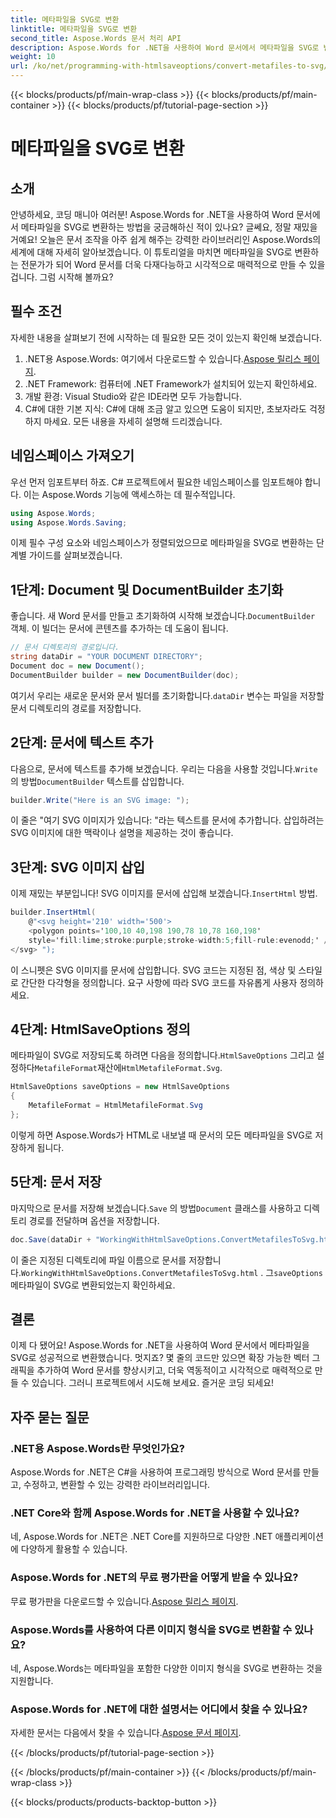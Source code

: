 ```yaml
---
title: 메타파일을 SVG로 변환
linktitle: 메타파일을 SVG로 변환
second_title: Aspose.Words 문서 처리 API
description: Aspose.Words for .NET을 사용하여 Word 문서에서 메타파일을 SVG로 변환하세요. 이 자세한 단계별 가이드를 참조하세요. 모든 레벨의 개발자에게 완벽합니다.
weight: 10
url: /ko/net/programming-with-htmlsaveoptions/convert-metafiles-to-svg/
---
```


{{< blocks/products/pf/main-wrap-class >}}
{{< blocks/products/pf/main-container >}}
{{< blocks/products/pf/tutorial-page-section >}}

# 메타파일을 SVG로 변환

## 소개

안녕하세요, 코딩 매니아 여러분! Aspose.Words for .NET을 사용하여 Word 문서에서 메타파일을 SVG로 변환하는 방법을 궁금해하신 적이 있나요? 글쎄요, 정말 재밌을 거예요! 오늘은 문서 조작을 아주 쉽게 해주는 강력한 라이브러리인 Aspose.Words의 세계에 대해 자세히 알아보겠습니다. 이 튜토리얼을 마치면 메타파일을 SVG로 변환하는 전문가가 되어 Word 문서를 더욱 다재다능하고 시각적으로 매력적으로 만들 수 있을 겁니다. 그럼 시작해 볼까요?

## 필수 조건

자세한 내용을 살펴보기 전에 시작하는 데 필요한 모든 것이 있는지 확인해 보겠습니다.

1.  .NET용 Aspose.Words: 여기에서 다운로드할 수 있습니다.[Aspose 릴리스 페이지](https://releases.aspose.com/words/net/).
2. .NET Framework: 컴퓨터에 .NET Framework가 설치되어 있는지 확인하세요.
3. 개발 환경: Visual Studio와 같은 IDE라면 모두 가능합니다.
4. C#에 대한 기본 지식: C#에 대해 조금 알고 있으면 도움이 되지만, 초보자라도 걱정하지 마세요. 모든 내용을 자세히 설명해 드리겠습니다.

## 네임스페이스 가져오기

우선 먼저 임포트부터 하죠. C# 프로젝트에서 필요한 네임스페이스를 임포트해야 합니다. 이는 Aspose.Words 기능에 액세스하는 데 필수적입니다.

```csharp
using Aspose.Words;
using Aspose.Words.Saving;
```

이제 필수 구성 요소와 네임스페이스가 정렬되었으므로 메타파일을 SVG로 변환하는 단계별 가이드를 살펴보겠습니다.

## 1단계: Document 및 DocumentBuilder 초기화

 좋습니다. 새 Word 문서를 만들고 초기화하여 시작해 보겠습니다.`DocumentBuilder` 객체. 이 빌더는 문서에 콘텐츠를 추가하는 데 도움이 됩니다.

```csharp
// 문서 디렉토리의 경로입니다.
string dataDir = "YOUR DOCUMENT DIRECTORY";
Document doc = new Document();
DocumentBuilder builder = new DocumentBuilder(doc);
```

 여기서 우리는 새로운 문서와 문서 빌더를 초기화합니다.`dataDir` 변수는 파일을 저장할 문서 디렉토리의 경로를 저장합니다.

## 2단계: 문서에 텍스트 추가

 다음으로, 문서에 텍스트를 추가해 보겠습니다. 우리는 다음을 사용할 것입니다.`Write` 의 방법`DocumentBuilder` 텍스트를 삽입합니다.

```csharp
builder.Write("Here is an SVG image: ");
```

이 줄은 "여기 SVG 이미지가 있습니다: "라는 텍스트를 문서에 추가합니다. 삽입하려는 SVG 이미지에 대한 맥락이나 설명을 제공하는 것이 좋습니다.

## 3단계: SVG 이미지 삽입

 이제 재밌는 부분입니다! SVG 이미지를 문서에 삽입해 보겠습니다.`InsertHtml` 방법.

```csharp
builder.InsertHtml(
    @"<svg height='210' width='500'>
    <polygon points='100,10 40,198 190,78 10,78 160,198' 
    style='fill:lime;stroke:purple;stroke-width:5;fill-rule:evenodd;' />
</svg> ");
```

이 스니펫은 SVG 이미지를 문서에 삽입합니다. SVG 코드는 지정된 점, 색상 및 스타일로 간단한 다각형을 정의합니다. 요구 사항에 따라 SVG 코드를 자유롭게 사용자 정의하세요.

## 4단계: HtmlSaveOptions 정의

 메타파일이 SVG로 저장되도록 하려면 다음을 정의합니다.`HtmlSaveOptions` 그리고 설정하다`MetafileFormat`재산에`HtmlMetafileFormat.Svg`.

```csharp
HtmlSaveOptions saveOptions = new HtmlSaveOptions
{
    MetafileFormat = HtmlMetafileFormat.Svg
};
```

이렇게 하면 Aspose.Words가 HTML로 내보낼 때 문서의 모든 메타파일을 SVG로 저장하게 됩니다.

## 5단계: 문서 저장

 마지막으로 문서를 저장해 보겠습니다.`Save` 의 방법`Document` 클래스를 사용하고 디렉토리 경로를 전달하며 옵션을 저장합니다.

```csharp
doc.Save(dataDir + "WorkingWithHtmlSaveOptions.ConvertMetafilesToSvg.html", saveOptions);
```

 이 줄은 지정된 디렉토리에 파일 이름으로 문서를 저장합니다.`WorkingWithHtmlSaveOptions.ConvertMetafilesToSvg.html` . 그`saveOptions` 메타파일이 SVG로 변환되었는지 확인하세요.

## 결론

이제 다 됐어요! Aspose.Words for .NET을 사용하여 Word 문서에서 메타파일을 SVG로 성공적으로 변환했습니다. 멋지죠? 몇 줄의 코드만 있으면 확장 가능한 벡터 그래픽을 추가하여 Word 문서를 향상시키고, 더욱 역동적이고 시각적으로 매력적으로 만들 수 있습니다. 그러니 프로젝트에서 시도해 보세요. 즐거운 코딩 되세요!

## 자주 묻는 질문

### .NET용 Aspose.Words란 무엇인가요?
Aspose.Words for .NET은 C#을 사용하여 프로그래밍 방식으로 Word 문서를 만들고, 수정하고, 변환할 수 있는 강력한 라이브러리입니다.

### .NET Core와 함께 Aspose.Words for .NET을 사용할 수 있나요?
네, Aspose.Words for .NET은 .NET Core를 지원하므로 다양한 .NET 애플리케이션에 다양하게 활용할 수 있습니다.

### Aspose.Words for .NET의 무료 평가판을 어떻게 받을 수 있나요?
 무료 평가판을 다운로드할 수 있습니다.[Aspose 릴리스 페이지](https://releases.aspose.com/).

### Aspose.Words를 사용하여 다른 이미지 형식을 SVG로 변환할 수 있나요?
네, Aspose.Words는 메타파일을 포함한 다양한 이미지 형식을 SVG로 변환하는 것을 지원합니다.

### Aspose.Words for .NET에 대한 설명서는 어디에서 찾을 수 있나요?
 자세한 문서는 다음에서 찾을 수 있습니다.[Aspose 문서 페이지](https://reference.aspose.com/words/net/).

{{< /blocks/products/pf/tutorial-page-section >}}

{{< /blocks/products/pf/main-container >}}
{{< /blocks/products/pf/main-wrap-class >}}

{{< blocks/products/products-backtop-button >}}
